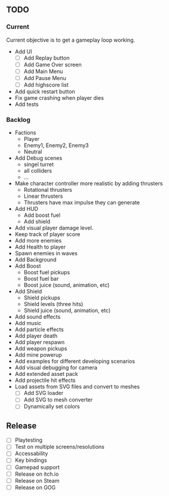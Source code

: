 ## TODO

### Current

Current objective is to get a gameplay loop working.

- Add UI
  - [ ] Add Replay button
  - [ ] Add Game Over screen
  - [ ] Add Main Menu
  - [ ] Add Pause Menu
  - [ ] Add highscore list
- Add quick restart button
- Fix game crashing when player dies
- Add tests

### Backlog

- Factions
  - Player
  - Enemy1, Enemy2, Enemy3
  - Neutral
- Add Debug scenes
  - singel turret
  - all colliders
  - ...
- Make character controller more realistic by adding thrusters
  - Rotational thrusters
  - Linear thrusters
  - Thrusters have max impulse they can generate
- Add HUD
  - Add boost fuel
  - Add shield
- Add visual player damage level.
- Keep track of player score
- Add more enemies
- Add Health to player
- Spawn enemies in waves
- Add Background
- Add Boost
  - Boost fuel pickups
  - Boost fuel bar
  - Boost juice (sound, animation, etc)
- Add Shield
  - Shield pickups
  - Shield levels (three hits)
  - Shield juice (sound, animation, etc)
- Add sound effects
- Add music
- Add particle effects
- Add player death
- Add player respawn
- Add weapon pickups
- Add mine powerup
- Add examples for different developing scenarios
- Add visual debugging for camera
- Add extended asset pack
- Add projectile hit effects
- Load assets from SVG files and convert to meshes
  - [ ] Add SVG loader
  - [ ] Add SVG to mesh converter
  - [ ] Dynamically set colors

## Release

- [ ] Playtesting
- [ ] Test on multiple screens/resolutions
- [ ] Accessability
- [ ] Key bindings
- [ ] Gamepad support
- [ ] Release on itch.io
- [ ] Release on Steam
- [ ] Release on GOG
